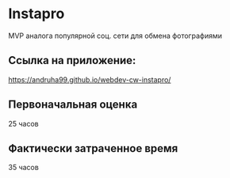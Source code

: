 # Instapro

MVP аналога популярной соц. сети для обмена фотографиями

## Ссылка на приложение:

https://andruha99.github.io/webdev-cw-instapro/

## Первоначальная оценка

25 часов

## Фактически затраченное время

35 часов
